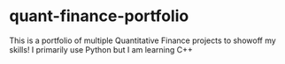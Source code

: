 # quant-finance-portfolio
This is a portfolio of multiple Quantitative Finance projects to showoff my skills! I primarily use Python but I am learning C++
